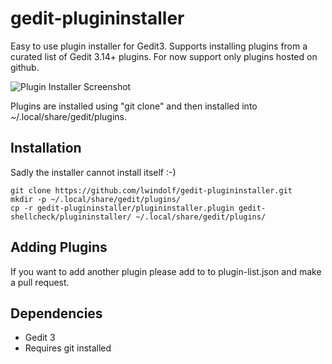 # gedit-plugininstaller

Easy to use plugin installer for Gedit3. Supports installing plugins from a curated list of Gedit 3.14+ plugins. For now support only plugins hosted on github.

![Plugin Installer Screenshot](https://lzone.de/images/gedit-plugininstaller.png)

Plugins are installed using "git clone" and then installed into ~/.local/share/gedit/plugins.

## Installation

Sadly the installer cannot install itself :-)

    git clone https://github.com/lwindolf/gedit-plugininstaller.git
    mkdir -p ~/.local/share/gedit/plugins/
    cp -r gedit-plugininstaller/plugininstaller.plugin gedit-shellcheck/plugininstaller/ ~/.local/share/gedit/plugins/

## Adding Plugins

If you want to add another plugin please add to to plugin-list.json and make a pull request.

## Dependencies

* Gedit 3
* Requires git installed

